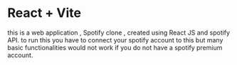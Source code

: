 # React + Vite

this is a web application , Spotify clone , created using React JS and spotify API.
to run this you have to connect your spotify account to this but many basic functionalities would not work if you do not have a spotify premium account. 

 
